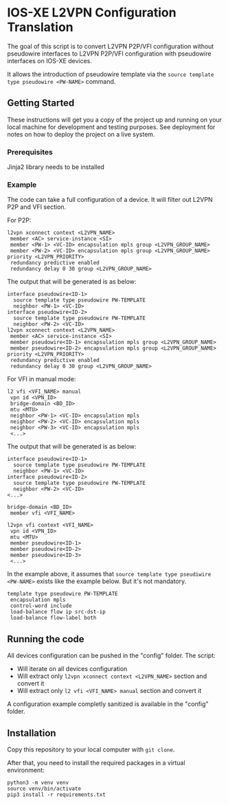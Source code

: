 # IOS-XE L2VPN Configuration Translation

The goal of this script is to convert L2VPN P2P/VFI configuration without pseudowire interfaces to L2VPN P2P/VFI configuration with pseudowire interfaces on IOS-XE devices.

It allows the introduction of pseudowire template via the `source template type pseudowire <PW-NAME>` command.

## Getting Started

These instructions will get you a copy of the project up and running on your local machine for development and testing purposes. See deployment for notes on how to deploy the project on a live system.

### Prerequisites

Jinja2 library needs to be installed

### Example

The code can take a full configuration of a device. It will filter out L2VPN P2P and VFI section.

For P2P:
```
l2vpn xconnect context <L2VPN_NAME>
 member <AC> service-instance <SI>
 member <PW-1> <VC-ID> encapsulation mpls group <L2VPN_GROUP_NAME>
 member <PW-2> <VC-ID> encapsulation mpls group <L2VPN_GROUP_NAME> priority <L2VPN_PRIORITY>
 redundancy predictive enabled
 redundancy delay 0 30 group <L2VPN_GROUP_NAME>
```

The output that will be generated is as below:
```
interface pseudowire<ID-1>
  source template type pseudowire PW-TEMPLATE
  neighbor <PW-1> <VC-ID>
interface pseudowire<ID-2>
  source template type pseudowire PW-TEMPLATE
  neighbor <PW-2> <VC-ID>
l2vpn xconnect context <L2VPN_NAME>
 member <AC> service-instance <SI>
 member pseudowire<ID-1> encapsulation mpls group <L2VPN_GROUP_NAME>
 member pseudowire<ID-2> encapsulation mpls group <L2VPN_GROUP_NAME> priority <L2VPN_PRIORITY>
 redundancy predictive enabled
 redundancy delay 0 30 group <L2VPN_GROUP_NAME>
```

For VFI in manual mode:
```
l2 vfi <VFI_NAME> manual
 vpn id <VPN_ID>
 bridge-domain <BD_ID>
 mtu <MTU>
 neighbor <PW-1> <VC-ID> encapsulation mpls
 neighbor <PW-2> <VC-ID> encapsulation mpls
 neighbor <PW-3> <VC-ID> encapsulation mpls
 <...>
```

The output that will be generated is as below:
```
interface pseudowire<ID-1>
  source template type pseudowire PW-TEMPLATE
  neighbor <PW-1> <VC-ID>
interface pseudowire<ID-2>
  source template type pseudowire PW-TEMPLATE
  neighbor <PW-2> <VC-ID>
<...>

bridge-domain <BD_ID>
 member vfi <VFI_NAME>

l2vpn vfi context <VFI_NAME>
 vpn id <VPN_ID>
 mtu <MTU>
 member pseudowire<ID-1>
 member pseudowire<ID-2>
 member pseudowire<ID-3>
 <...>
```

In the example above, it assumes that `source template type pseudiwire <PW-NAME>` exists like the example below. But it's not mandatory.
```
template type pseudowire PW-TEMPLATE
 encapsulation mpls
 control-word include
 load-balance flow ip src-dst-ip
 load-balance flow-label both
```

## Running the code

All devices configuration can be pushed in the "config" folder. The script:
* Will iterate on all devices configuration
* Will extract only `l2vpn xconnect context <L2VPN_NAME>` section and convert it
* Will extract only `l2 vfi <VFI_NAME> manual` section and convert it

A configuration example completly sanitized is available in the "config" folder.

## Installation

Copy this repository to your local computer with `git clone`.

After that, you need to install the required packages in a virtual environment:
```
python3 -m venv venv
source venv/bin/activate
pip3 install -r requirements.txt
```